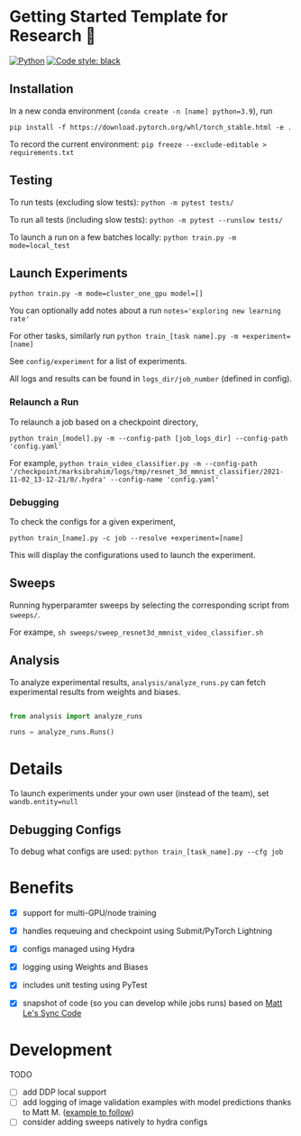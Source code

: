 # Getting Started Template for Research :fork_and_knife:	

<a href="https://www.python.org/"><img alt="Python" src="https://img.shields.io/badge/-Python 3.9+-blue?style=for-the-badge&logo=python&logoColor=white"></a>
<a href="https://black.readthedocs.io/en/stable/"><img alt="Code style: black" src="https://img.shields.io/badge/code%20style-black-black.svg?style=for-the-badge&labelColor=gray"></a>

## Installation
In a new conda environment (`conda create -n [name] python=3.9`), run

`pip install -f https://download.pytorch.org/whl/torch_stable.html -e .`

To record the current environment: `pip freeze --exclude-editable > requirements.txt`

## Testing
To run tests (excluding slow tests): `python -m pytest tests/`

To run all tests (including slow tests): `python -m pytest --runslow tests/`

To launch a run on a few batches locally: `python train.py -m mode=local_test`


## Launch Experiments

`python train.py -m mode=cluster_one_gpu model=[]`

You can optionally add notes about a run `notes='exploring new learning rate'`

For other tasks, similarly run `python train_[task name].py -m +experiment=[name]`

See `config/experiment` for a list of experiments.

All logs and results can be found in `logs_dir/job_number` (defined in config).


### Relaunch a Run
To relaunch a job based on a checkpoint directory, 

`python train_[model].py -m --config-path [job_logs_dir] --config-path 'config.yaml'`

For example, `python train_video_classifier.py -m --config-path '/checkpoint/marksibrahim/logs/tmp/resnet_3d_mmnist_classifier/2021-11-02_13-12-21/0/.hydra' --config-name 'config.yaml'`

### Debugging

To check the configs for a given experiment,

`python train_[name].py -c job --resolve +experiment=[name]`

This will display the configurations used to launch the experiment. 

## Sweeps
Running hyperparamter sweeps by selecting the corresponding script from `sweeps/`. 

For exampe, `sh sweeps/sweep_resnet3d_mmnist_video_classifier.sh`

## Analysis

To analyze experimental results, `analysis/analyze_runs.py` can fetch experimental results from weights and biases.


```python

from analysis import analyze_runs

runs = analyze_runs.Runs()
```

# Details

To launch experiments under your own user (instead of the team), set `wandb.entity=null` 

## Debugging Configs
To debug what configs are used: `python train_[task_name].py --cfg job`


# Benefits

- [x] support for multi-GPU/node training
- [x] handles requeuing and checkpoint using Submit/PyTorch Lightning
- [x] configs managed using Hydra
- [x] logging using Weights and Biases
- [x] includes unit testing using PyTest
- [x] snapshot of code (so you can develop while jobs runs) based on [Matt Le's Sync Code](https://fb.workplace.com/groups/airesearchinfrausers/posts/1774890499334188/?comment_id=1774892729333965&reply_comment_id=1775084782648093)



# Development

TODO
- [ ] add DDP local support
- [ ] add logging of image validation examples with model predictions thanks to Matt M. ([example to follow](https://github.com/fairinternal/NeuralCompressionInternal/blob/7ccab7632b9ba0593b3f3adcdb84f70ba7faf4c4/projects/noisy_autoencoder/experimental/quantized_autoencoder/train.py#L24-L91))
- [ ] consider adding sweeps natively to hydra configs
